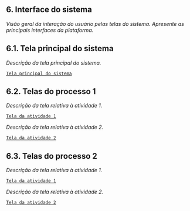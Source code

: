 
## 6. Interface do sistema

_Visão geral da interação do usuário pelas telas do sistema. Apresente as principais interfaces da plataforma._

## 6.1. Tela principal do sistema

_Descrição da tela principal do sistema._

[`Tela principal do sistema`](images/)


## 6.2. Telas do processo 1

_Descrição da tela relativa à atividade 1._

[`Tela da atividade 1`]()

_Descrição da tela relativa à atividade 2._

[`Tela da atividade 2`]()


## 6.3. Telas do processo 2

_Descrição da tela relativa à atividade 1._

[`Tela da atividade 1`]()

_Descrição da tela relativa à atividade 2._

[`Tela da atividade 2`]()


